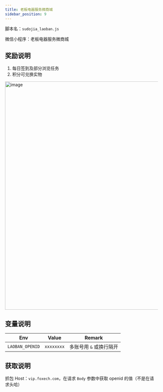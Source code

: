 ```yaml
---
title: 老板电器服务微商城
sidebar_position: 9
---
```


脚本名：`sudojia_laoban.js`

微信小程序：老板电器服务微商城

## 奖励说明

1. 每日签到及部分浏览任务
2. 积分可兑换实物

<img src="https://pic.rmb.bdstatic.com/bjh/240723/afe7a6ea0f8180369ad2013e4ee96ebe5624.png" alt="image" height="750"/>

## 变量说明

|       Env       |   Value    |     Remark     |
|:---------------:|:----------:|:--------------:|
| `LAOBAN_OPENID` | `xxxxxxxx` | 多账号用 `&` 或换行隔开 |

## 获取说明

抓包 Host：`vip.foxech.com`，在请求 `Body` 参数中获取 openid 的值（不是在请求头哈）